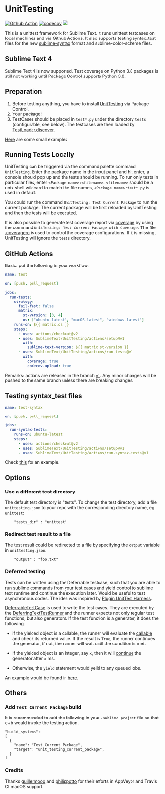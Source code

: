 UnitTesting
===================

[![Github Action](https://github.com/SublimeText/UnitTesting/workflows/build/badge.svg)](https://github.com/SublimeText/UnitTesting/actions)
[![codecov](https://codecov.io/gh/SublimeText/UnitTesting/branch/master/graph/badge.svg)](https://codecov.io/gh/SublimeText/UnitTesting)
<a href="https://packagecontrol.io/packages/UnitTesting"><img src="https://packagecontrol.herokuapp.com/downloads/UnitTesting.svg"></a>

This is a unittest framework for Sublime Text. It runs unittest testcases on local machines and via Github Actions. It also supports testing syntax_test files for the new [sublime-syntax](https://www.sublimetext.com/docs/3/syntax.html) format and sublime-color-scheme files.


## Sublime Text 4

Sublime Text 4 is now supported. Test coverage on Python 3.8 packages is still not working until Package Control supports Python 3.8.

## Preparation

1. Before testing anything, you have to install [UnitTesting](https://github.com/SublimeText/UnitTesting) via Package Control.
2. Your package!
3. TestCases should be placed in `test*.py` under the directory `tests` (configurable, see below). The testcases are then loaded by [TestLoader.discover](https://docs.python.org/3.3/library/unittest.html#unittest.TestLoader.discover).

[Here](https://github.com/randy3k/UnitTesting-example) are some small examples

## Running Tests Locally

UnitTesting can be triggered via the command palette command `UnitTesting`.
Enter the package name in the input panel and hit enter, a console should pop
up and the tests should be running. To run only tests in particular files,
enter `<Package name>:<filename>`. `<filename>` should be a unix shell
wildcard to match the file names, `<Package name>:test*.py` is used in
default.


You could run the command `UnitTesting: Test Current Package` to run the
current package. The current package will be first reloaded by UnitTesting
and then the tests will be executed.


It is also possible to generate test
coverage report via [coverage](https://pypi.python.org/pypi/coverage) by using the command
`UnitTesting: Test Current Package with Coverage`.
The file [.coveragerc](.coveragerc) is used to control the coverage configurations. If
it is missing, UnitTesting will ignore the `tests` directory.


## GitHub Actions

Basic: put the following in your workflow.
```yaml
name: test

on: [push, pull_request]

jobs:
  run-tests:
    strategy:
      fail-fast: false
      matrix:
        st-version: [3, 4]
        os: ["ubuntu-latest", "macOS-latest", "windows-latest"]
    runs-on: ${{ matrix.os }}
    steps:
      - uses: actions/checkout@v2
      - uses: SublimeText/UnitTesting/actions/setup@v1
        with:
          sublime-text-version: ${{ matrix.st-version }}
      - uses: SublimeText/UnitTesting/actions/run-tests@v1
        with:
          coverage: true
          codecov-upload: true
```

Remarks: actions are released in the branch [`v1`](https://github.com/SublimeText/UnitTesting/tree/v1). Any minor changes will be pushed to the same branch unless there
are breaking changes.

## Testing syntax_test files

```yaml
name: test-syntax

on: [push, pull_request]

jobs:
  run-syntax-tests:
    runs-on: ubuntu-latest
    steps:
      - uses: actions/checkout@v2
      - uses: SublimeText/UnitTesting/actions/setup@v1
      - uses: SublimeText/UnitTesting/actions/run-syntax-tests@v1
```
Check [this](https://github.com/randy3k/UnitTesting-example) for an example.

## Options

### Use a different test directory

The default test directory is "tests". To change the test directory, add a
file `unittesting.json` to your repo with the corresponding directory name, eg
`unittest`:

```
    "tests_dir" : "unittest"
```

### Redirect test result to a file

The test result could be redirected to a file by specifying the `output`
variable in `unittesting.json`.

```
    "output" : "foo.txt"
```

### Deferred testing

Tests can be written using the Deferrable testcase, such that you are
able to run sublime commands from your test cases and yield control to sublime
text runtime and continue the execution later. Would be useful to test
asynchronous codes. The idea was inspired by [Plugin UnitTest Harness](https://bitbucket.org/klorenz/sublimepluginunittestharness).


[DeferrableTestCase][1] is used to write the test cases. They are executed by
the [DeferringTextTestRunner][2] and the runner expects not only regular test
functions, but also generators. If the test function is a generator, it does
the following

- if the yielded object is a callable, the runner will evaluate the
  [callable][3] and check its returned value. If the result is `True`, the
  runner continues the generator, if not, the runner will wait until the
  condition is met.

- If the yielded object is an integer, say `x`, then it will [continue][4] the
  generator after `x` ms.

- Otherwise, the `yield` statement would yeild to any queued jobs.

An example would be found in [here](https://github.com/randy3k/UnitTesting-example/blob/master/tests/test_defer.py).

## Others

### Add `Test Current Package` build

It is recommended to add the following in your `.sublime-project` file so that <kbd>c</kbd>+<kbd>b</kbd> would invoke the testing action.

```
"build_systems":
[
  {
    "name": "Test Current Package",
    "target": "unit_testing_current_package",
  }
]
```

### Credits
Thanks [guillermooo](https://github.com/guillermooo) and [philippotto](https://github.com/philippotto) for their efforts in AppVeyor and Travis CI macOS support.


[1]: https://github.com/randy3k/UnitTesting/blob/dc810ee334bb031710b859478faaf50293880995/unittesting/core/st3/runner.py#L49
[2]: https://github.com/randy3k/UnitTesting/blob/dc810ee334bb031710b859478faaf50293880995/unittesting/core/st3/runner.py#L7
[3]: https://github.com/randy3k/UnitTesting/blob/dc810ee334bb031710b859478faaf50293880995/unittesting/core/st3/runner.py#L49
[4]: https://github.com/randy3k/UnitTesting/blob/dc810ee334bb031710b859478faaf50293880995/unittesting/core/st3/runner.py#L57
